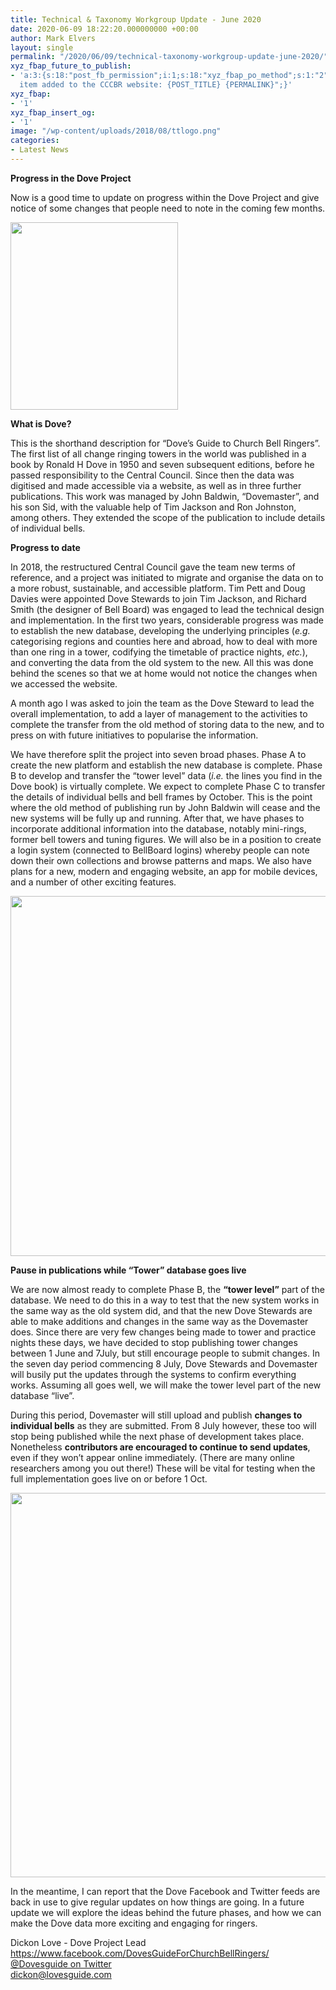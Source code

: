 ```yaml
---
title: Technical & Taxonomy Workgroup Update - June 2020
date: 2020-06-09 18:22:20.000000000 +00:00
author: Mark Elvers
layout: single
permalink: "/2020/06/09/technical-taxonomy-workgroup-update-june-2020/"
xyz_fbap_future_to_publish:
- 'a:3:{s:18:"post_fb_permission";i:1;s:18:"xyz_fbap_po_method";s:1:"2";s:16:"xyz_fbap_message";s:62:"News
  item added to the CCCBR website: {POST_TITLE} {PERMALINK}";}'
xyz_fbap:
- '1'
xyz_fbap_insert_og:
- '1'
image: "/wp-content/uploads/2018/08/ttlogo.png"
categories:
- Latest News
---
```

**Progress in the Dove Project**

Now is a good time to update on progress within the Dove Project and give notice of some changes that people need to note in the coming few months.

<img loading="lazy" width="268" height="300" src="https://cccbr.org.uk/wp-content/uploads/2020/06/dovelogo-268x300.png" alt="" srcset="https://cccbr.org.uk/wp-content/uploads/2020/06/dovelogo-268x300.png 268w, https://cccbr.org.uk/wp-content/uploads/2020/06/dovelogo-300x335.png 300w, https://cccbr.org.uk/wp-content/uploads/2020/06/dovelogo.png 398w" sizes="(max-width: 268px) 100vw, 268px" /> 

**What is Dove?**

This is the shorthand description for “Dove’s Guide to Church Bell Ringers”. The first list of all change ringing towers in the world was published in a book by Ronald H Dove in 1950 and seven subsequent editions, before he passed responsibility to the Central Council. Since then the data was digitised and made accessible via a website, as well as in three further publications. This work was managed by John Baldwin, “Dovemaster”, and his son Sid, with the valuable help of Tim Jackson and Ron Johnston, among others. They extended the scope of the publication to include details of individual bells.

**Progress to date**

In 2018, the restructured Central Council gave the team new terms of reference, and a project was initiated to migrate and organise the data on to a more robust, sustainable, and accessible platform. Tim Pett and Doug Davies were appointed Dove Stewards to join Tim Jackson, and Richard Smith (the designer of Bell Board) was engaged to lead the technical design and implementation. In the first two years, considerable progress was made to establish the new database, developing the underlying principles (_e.g._ categorising regions and counties here and abroad, how to deal with more than one ring in a tower, codifying the timetable of practice nights, _etc._), and converting the data from the old system to the new. All this was done behind the scenes so that we at home would not notice the changes when we accessed the website.

A month ago I was asked to join the team as the Dove Steward to lead the overall implementation, to add a layer of management to the activities to complete the transfer from the old method of storing data to the new, and to press on with future initiatives to popularise the information.

We have therefore split the project into seven broad phases. Phase A to create the new platform and establish the new database is complete. Phase B to develop and transfer the “tower level” data (_i.e._ the lines you find in the Dove book) is virtually complete. We expect to complete Phase C to transfer the details of individual bells and bell frames by October. This is the point where the old method of publishing run by John Baldwin will cease and the new systems will be fully up and running. After that, we have phases to incorporate additional information into the database, notably mini-rings, former bell towers and tuning figures. We will also be in a position to create a login system (connected to BellBoard logins) whereby people can note down their own collections and browse patterns and maps. We also have plans for a new, modern and engaging website, an app for mobile devices, and a number of other exciting features.

<img loading="lazy" width="1024" height="576" src="https://cccbr.org.uk/wp-content/uploads/2020/06/Plan-2020-06-1024x576.jpg" alt="" srcset="https://cccbr.org.uk/wp-content/uploads/2020/06/Plan-2020-06-1024x576.jpg 1024w, https://cccbr.org.uk/wp-content/uploads/2020/06/Plan-2020-06-300x169.jpg 300w, https://cccbr.org.uk/wp-content/uploads/2020/06/Plan-2020-06-768x432.jpg 768w, https://cccbr.org.uk/wp-content/uploads/2020/06/Plan-2020-06-1536x864.jpg 1536w, https://cccbr.org.uk/wp-content/uploads/2020/06/Plan-2020-06-2048x1152.jpg 2048w, https://cccbr.org.uk/wp-content/uploads/2020/06/Plan-2020-06-1200x675.jpg 1200w, https://cccbr.org.uk/wp-content/uploads/2020/06/Plan-2020-06-600x338.jpg 600w" sizes="(max-width: 1024px) 100vw, 1024px" /> 

**Pause in publications while “Tower” database goes live**

We are now almost ready to complete Phase B, the **“tower level”** part of the database. We need to do this in a way to test that the new system works in the same way as the old system did, and that the new Dove Stewards are able to make additions and changes in the same way as the Dovemaster does. Since there are very few changes being made to tower and practice nights these days, we have decided to stop publishing tower changes between 1 June and 7July, but still encourage people to submit changes. In the seven day period commencing 8 July, Dove Stewards and Dovemaster will busily put the updates through the systems to confirm everything works. Assuming all goes well, we will make the tower level part of the new database “live”.

During this period, Dovemaster will still upload and publish **changes to individual bells** as they are submitted. From 8 July however, these too will stop being published while the next phase of development takes place. Nonetheless **contributors are encouraged to continue to send updates**, even if they won’t appear online immediately. (There are many online researchers among you out there!) These will be vital for testing when the full implementation goes live on or before 1 Oct.

<img loading="lazy" width="1024" height="615" src="https://cccbr.org.uk/wp-content/uploads/2020/06/Downtime2020-1024x615.png" alt="" srcset="https://cccbr.org.uk/wp-content/uploads/2020/06/Downtime2020-1024x615.png 1024w, https://cccbr.org.uk/wp-content/uploads/2020/06/Downtime2020-300x180.png 300w, https://cccbr.org.uk/wp-content/uploads/2020/06/Downtime2020-768x461.png 768w, https://cccbr.org.uk/wp-content/uploads/2020/06/Downtime2020-1200x720.png 1200w, https://cccbr.org.uk/wp-content/uploads/2020/06/Downtime2020-600x360.png 600w, https://cccbr.org.uk/wp-content/uploads/2020/06/Downtime2020.png 1388w" sizes="(max-width: 1024px) 100vw, 1024px" /> 

In the meantime, I can report that the Dove Facebook and Twitter feeds are back in use to give regular updates on how things are going. In a future update we will explore the ideas behind the future phases, and how we can make the Dove data more exciting and engaging for ringers.

Dickon Love - Dove Project Lead  
<https://www.facebook.com/DovesGuideForChurchBellRingers/>  
[@Dovesguide on Twitter](https://twitter.com/hashtag/dovesguide)  
<dickon@lovesguide.com>
